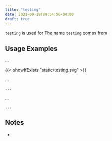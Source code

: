 ```yaml
---
title: "testing"
date: 2021-09-19T09:54:56-04:00
draft: true
---
```


`testing` is used for
The name `testing` comes from

## Usage Examples

...

{{< showIfExists "static/testing.svg" >}}

...

```bash
...
```

...

```bash
...
```

## Notes

-
